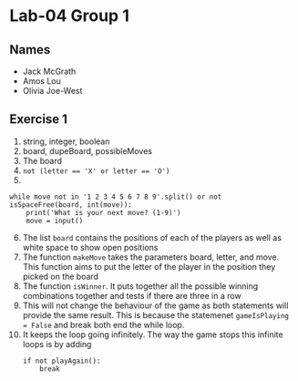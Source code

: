 # Lab-04 Group 1

## Names
* Jack McGrath
* Amos Lou
* Olivia Joe-West

## Exercise 1
1. string, integer, boolean
2. board, dupeBoard, possibleMoves
3. The board
4. ``` not (letter == 'X' or letter == 'O') ```
5. 
```
while move not in '1 2 3 4 5 6 7 8 9'.split() or not isSpaceFree(board, int(move)):
    print('What is your next move? (1-9)')
    move = input()
```
6. The list ```board``` contains the positions of each of the players as well as white space to show open positions
7. The function ```makeMove``` takes the parameters board, letter, and move. This function aims to put the letter of the player in the position they picked on the board
8. The function ```isWinner```. It puts together all the possible winning combinations together and tests if there are three in a row
9. This will not change the behaviour of the game as both statements will provide the same result. This is because the statemenet ```gameIsPlaying = False``` and break both end the while loop.
10. It keeps the loop going infinitely. The way the game stops this infinite loops is by adding
    ```
    if not playAgain():
        break
    ```

